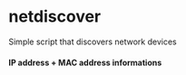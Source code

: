 # netdiscover

Simple script that discovers network devices
#### IP address + MAC address informations

